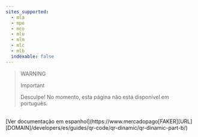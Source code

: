 ```yaml
---
sites_supported:
  - mla
  - mpe
  - mco
  - mlu
  - mlm
  - mlc
  - mlb
  indexable: false  
---
```


<!-- -->
> WARNING
>
> Important
>
> Desculpe! No momento, esta página não está disponível em português.
<br>
[Ver documentação em espanhol](https://www.mercadopago[FAKER][URL][DOMAIN]/developers/es/guides/qr-code/qr-dinamic/qr-dinamic-part-b/)